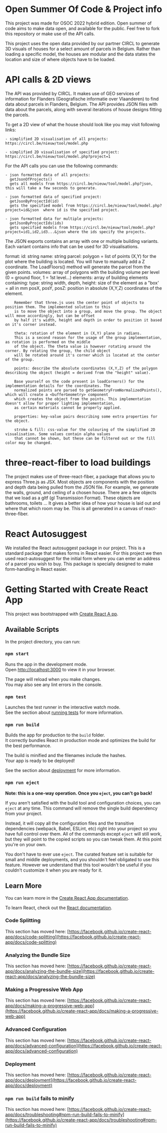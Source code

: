 # Open Summer Of Code & Project info

This project was made for OSOC 2022 hybrid edition. Open summer of code aims to
make data open, and available for the public. Feel free to fork this repository
or make use of the API calls.

This project uses the open data provided by our partner CIRCL to generate 3D
visuals of houses for a select amount of parcels in Belgium. Rather than loading
a specific model, the houses are modular and the data states the location and
size of where objects have to be loaded.

# API calls & 2D views

The API was provided by CIRCL. It makes use of GEO services of information for Flanders (Geografische informatie over Vlaanderen) to find data about parcels in Flanders, Belgium. The API provides JSON files with data about the parcels,
along with several iterations of house designs fitting the parcels.

To get a 2D view of what the house should look like you may visit following links:

    - simplified 2D visualisation of all projects: 
    https://circl.be/nieuw/tool/model.php

    - simplified 2D visualisation of specified project: 
    https://circl.be/nieuw/tool/model.php?project=1

For the API calls you can use the following commands:

    - json formatted data of all projects:
      getJsonOfProjects()
      gets all models from https://circl.be/nieuw/tool/model.php?json, this will take a few seconds to generate.

    - json formatted data of specified project:
      getJsonByProjectId(id)
      gets the specified model from https://circl.be/nieuw/tool/model.php?project=id&json  where id is the specified project.

    - json formatted data for multiple projects:
      getJsonByProjectIds(ids)
      gets specified models from https://circl.be/nieuw/tool/model.php?project=id1,id2,id3...&json where the ids specify the projects.

The JSON exports contains an array with one or multiple building variants.
Each variant contains info that can be used for 3D visualisations.

format:
    id: string 
    name: string
    parcel: polygon = list of points (X,Y) for the plot where the building is located. You will have to manually add a Z coordinate. The LoadFloors() method will generate the parcel from the given points.
    volumes: array of polygons with the building volume per level (0 = ground floor, 1 = 1st level...)
    elements: array of building elements containing:
        type: string
        width, depth, height: size of the element as a "box' = all in mm
        posX, posY, posZ: position in absolute (X,Y,Z) coordinates of the element.

        Remember that three.js uses the center point of objects to position them. The implemented solution to this
        is to move the object into a group, and move the group. The object will move accordingly, but can be offset
        by half it's width, height and depth in order to position it based on it's corner instead.

        theta: rotation of the element in (X,Y) plane in radians. 
        This is a second reason for the usage of the group implementation, as rotation is performed on the middle
        of the object. The theta value is however rotating around the corner. By rotating the group, the child object
        will be rotated around it's corner which is located at the center of the group.

        points: describe the absolute coordinates (X,Y,Z) of the polygon describing the object (height = derived from the "height" value).

        Base yourself on the code present in loadCorners() for the implementation details for the coordinates. The 
        normalized points are parsed to getGeometryFromNormalizedPoints(), which will create a <bufferGeometry> component
        which creates the object from the points. This implementation doesn't allow for proper lighting implementation,
        as certain materials cannot be properly applied.

        properties: key-value pairs describing some extra properties for the object.

        stroke & fill: css-value for the colouring of the simplified 2D visualisation. Some values contain alpha values
        that cannot be shown, but these can be filtered out or the fill color may be changed.



# three-react-fiber to load buildings


The project makes use of three-react-fiber, a package that allows you to express Three.js as JSX.
Most objects are <boxBufferGeometry> components with the position and depth data being pulled from
the JSON file. For example, we generate the walls, ground, and ceiling of a chosen house.  There are a few objects that we load as a gltf (gl Transmission Format). These objects are bathrooms, toilets ... It gives a better idea of how your house is laid out and where that which room may be. This is all generated in a canvas of react-three-fiber. 

# React Autosuggest
We installed the React autosuggest package in our project. This is a standard package that makes forms in React easier. For this project we then used react-autosuggest for the initial form where you can enter an address of a parcel you wish to buy. This package is specially designed to make form-handling in React easier.

# Getting Started with Create React App

This project was bootstrapped with [Create React A pp](https://github.com/facebook/create-react-app).

## Available Scripts

In the project directory, you can run:

### `npm start`

Runs the app in the development mode.\
Open [http://localhost:3000](http://localhost:3000) to view it in your browser.

The page will reload when you make changes.\
You may also see any lint errors in the console.

### `npm test`

Launches the test runner in the interactive watch mode.\
See the section about [running tests](https://facebook.github.io/create-react-app/docs/running-tests) for more information.

### `npm run build`

Builds the app for production to the `build` folder.\
It correctly bundles React in production mode and optimizes the build for the best performance.

The build is minified and the filenames include the hashes.\
Your app is ready to be deployed!

See the section about [deployment](https://facebook.github.io/create-react-app/docs/deployment) for more information.

### `npm run eject`

**Note: this is a one-way operation. Once you `eject`, you can't go back!**

If you aren't satisfied with the build tool and configuration choices, you can `eject` at any time. This command will remove the single build dependency from your project.

Instead, it will copy all the configuration files and the transitive dependencies (webpack, Babel, ESLint, etc) right into your project so you have full control over them. All of the commands except `eject` will still work, but they will point to the copied scripts so you can tweak them. At this point you're on your own.

You don't have to ever use `eject`. The curated feature set is suitable for small and middle deployments, and you shouldn't feel obligated to use this feature. However we understand that this tool wouldn't be useful if you couldn't customize it when you are ready for it.

## Learn More

You can learn more in the [Create React App documentation](https://facebook.github.io/create-react-app/docs/getting-started).

To learn React, check out the [React documentation](https://reactjs.org/).

### Code Splitting

This section has moved here: [https://facebook.github.io/create-react-app/docs/code-splitting](https://facebook.github.io/create-react-app/docs/code-splitting)

### Analyzing the Bundle Size

This section has moved here: [https://facebook.github.io/create-react-app/docs/analyzing-the-bundle-size](https://facebook.github.io/create-react-app/docs/analyzing-the-bundle-size)

### Making a Progressive Web App

This section has moved here: [https://facebook.github.io/create-react-app/docs/making-a-progressive-web-app](https://facebook.github.io/create-react-app/docs/making-a-progressive-web-app)

### Advanced Configuration

This section has moved here: [https://facebook.github.io/create-react-app/docs/advanced-configuration](https://facebook.github.io/create-react-app/docs/advanced-configuration)

### Deployment

This section has moved here: [https://facebook.github.io/create-react-app/docs/deployment](https://facebook.github.io/create-react-app/docs/deployment)

### `npm run build` fails to minify

This section has moved here: [https://facebook.github.io/create-react-app/docs/troubleshooting#npm-run-build-fails-to-minify](https://facebook.github.io/create-react-app/docs/troubleshooting#npm-run-build-fails-to-minify)
